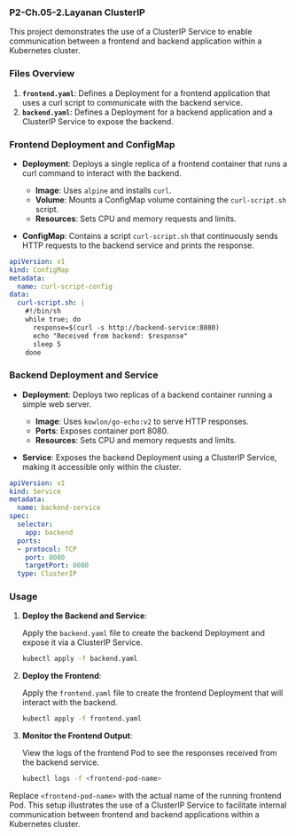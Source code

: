 ### P2-Ch.05-2.Layanan ClusterIP

This project demonstrates the use of a ClusterIP Service to enable communication between a frontend and backend application within a Kubernetes cluster.

### Files Overview

1. **`frontend.yaml`**: Defines a Deployment for a frontend application that uses a curl script to communicate with the backend service.
2. **`backend.yaml`**: Defines a Deployment for a backend application and a ClusterIP Service to expose the backend.

### Frontend Deployment and ConfigMap

- **Deployment**: Deploys a single replica of a frontend container that runs a curl command to interact with the backend.
  - **Image**: Uses `alpine` and installs `curl`.
  - **Volume**: Mounts a ConfigMap volume containing the `curl-script.sh` script.
  - **Resources**: Sets CPU and memory requests and limits.

- **ConfigMap**: Contains a script `curl-script.sh` that continuously sends HTTP requests to the backend service and prints the response.

```yaml
apiVersion: v1
kind: ConfigMap
metadata:
  name: curl-script-config
data:
  curl-script.sh: |
    #!/bin/sh
    while true; do
      response=$(curl -s http://backend-service:8080)
      echo "Received from backend: $response"
      sleep 5
    done
```

### Backend Deployment and Service

- **Deployment**: Deploys two replicas of a backend container running a simple web server.
  - **Image**: Uses `kowlon/go-echo:v2` to serve HTTP responses.
  - **Ports**: Exposes container port 8080.
  - **Resources**: Sets CPU and memory requests and limits.

- **Service**: Exposes the backend Deployment using a ClusterIP Service, making it accessible only within the cluster.

```yaml
apiVersion: v1
kind: Service
metadata:
  name: backend-service
spec:
  selector:
    app: backend
  ports:
  - protocol: TCP
    port: 8080
    targetPort: 8080
  type: ClusterIP
```

### Usage

1. **Deploy the Backend and Service**:

   Apply the `backend.yaml` file to create the backend Deployment and expose it via a ClusterIP Service.

   ```bash
   kubectl apply -f backend.yaml
   ```

2. **Deploy the Frontend**:

   Apply the `frontend.yaml` file to create the frontend Deployment that will interact with the backend.

   ```bash
   kubectl apply -f frontend.yaml
   ```

3. **Monitor the Frontend Output**:

   View the logs of the frontend Pod to see the responses received from the backend service.

   ```bash
   kubectl logs -f <frontend-pod-name>
   ```

Replace `<frontend-pod-name>` with the actual name of the running frontend Pod. This setup illustrates the use of a ClusterIP Service to facilitate internal communication between frontend and backend applications within a Kubernetes cluster.
